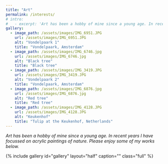 ```yaml
---
title: "Art"
permalink: /interests/
# intro: 
#   - excerpt: 'Art has been a hobby of mine since a young age. In recent years I have focussed on acrylic paintings of nature. Please enjoy some of my works below.'
gallery:
  - image_path: /assets/images/IMG_6951.JPG
    url: /assets/images/IMG_6951.JPG
    alt: "Vondelpaark 1"
    title: "Vondelpaark, Amsterdam"
  - image_path: /assets/images/IMG_6746.jpg
    url: /assets/images/IMG_6746.jpg
    alt: "Black tree"
    title: "Black tree"
  - image_path: /assets/images/IMG_3419.JPG
    url: /assets/images/IMG_3419.JPG
    alt: "Vondelpaark 2"
    title: "Vondelpaark, Amsterdam"
  - image_path: /assets/images/IMG_6876.jpg
    url: /assets/images/IMG_6876.jpg
    alt: "Red tree"
    title: "Red tree"
  - image_path: /assets/images/IMG_4128.JPG
    url: /assets/images/IMG_4128.JPG
    alt: "Keukenhof"
    title: "Tulip at the Keukenhof, Netherlands"
---
```


<!-- {% include feature_row id="intro" type="center" %} -->
*Art has been a hobby of mine since a young age. In recent years I have focussed on acrylic paintings of nature. Please enjoy some of my works below.*

{% include gallery id="gallery" layout="half" caption="" class="full" %}